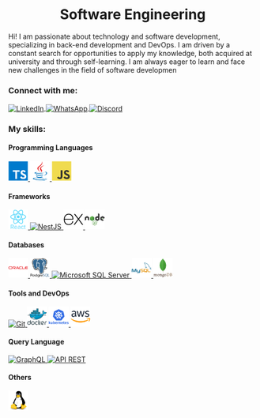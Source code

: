 <h1 align="center">Software Engineering </h1>
<p>
     Hi! I am passionate about technology and software development, specializing in back-end development and DevOps.
     I am driven by a constant search for opportunities to apply my knowledge, both acquired at university and 
     through self-learning. I am always eager to learn and face new challenges in the field of software developmen
    </p>
    <h3 align="left">Connect with me:</h3>
    <p align="left">
      <a href="https://www.linkedin.com/in/wilmer200520t/" target="blank">
        <img
          align="center"
          src="https://raw.githubusercontent.com/rahuldkjain/github-profile-readme-generator/master/src/images/icons/Social/linked-in-alt.svg"
          alt="LinkedIn"
          height="30"
          width="40" />
      </a>
     <a href="https://wa.link/067jo9" target="blank">
        <img
          align="center"
          src="https://raw.githubusercontent.com/rahuldkjain/github-profile-readme-generator/master/src/images/icons/Social/whatsapp.svg"
          alt="WhatsApp"
          height="30"
          width="40" />
      </a>
      <a href="https://discord.com/users/wilmer200520t" target="blank">
        <img
          align="center"
          src="https://raw.githubusercontent.com/rahuldkjain/github-profile-readme-generator/master/src/images/icons/Social/discord.svg"
          alt="Discord"
          height="30"
          width="40" />
      </a>
    </p>
    <h3 align="left">My skills:</h3>
    <p align="left">
      <!-- Programming Languages -->
       <h4 align="left">Programming Languages</h4>
      <a
        href="https://www.typescriptlang.org/"
        target="_blank"
        rel="noreferrer">
        <img
          src="https://raw.githubusercontent.com/devicons/devicon/master/icons/typescript/typescript-original.svg"
          alt="TypeScript"
          width="40"
          height="40" />
      </a>
      <a href="https://www.java.com" target="_blank" rel="noreferrer">
        <img
          src="https://raw.githubusercontent.com/devicons/devicon/master/icons/java/java-original.svg"
          alt="Java"
          width="40"
          height="40" />
      </a>
      <a
        href="https://developer.mozilla.org/en-US/docs/Web/JavaScript"
        target="_blank"
        rel="noreferrer">
        <img
          src="https://raw.githubusercontent.com/devicons/devicon/master/icons/javascript/javascript-original.svg"
          alt="JavaScript"
          width="40"
          height="40" />
      </a>
      <br />
      <h4 align="left">Frameworks</h4>
      <!-- Frontend Frameworks -->
      <a href="https://reactjs.org/" target="_blank" rel="noreferrer">
        <img
          src="https://raw.githubusercontent.com/devicons/devicon/master/icons/react/react-original-wordmark.svg"
          alt="React"
          width="40"
          height="40" />
      </a>
      <!-- Backend Frameworks -->
      <a href="https://nestjs.com/" target="_blank" rel="noreferrer">
        <img
          src="https://nestjs.com/img/logo-small.svg"
          alt="NestJS"
          width="40"
          height="40" />
      </a>
      <a href="https://expressjs.com/" target="_blank" rel="noreferrer">
        <img
          src="https://raw.githubusercontent.com/devicons/devicon/master/icons/express/express-original.svg"
          alt="Express.js"
          width="40"
          height="40" />
      </a>
      <a href="https://nodejs.org/" target="_blank" rel="noreferrer">
        <img
          src="https://raw.githubusercontent.com/devicons/devicon/master/icons/nodejs/nodejs-original-wordmark.svg"
          alt="Node.js"
          width="40"
          height="40" />
      </a>
      <br />
      <h4 align="left">Databases</h4>
      <!-- Databases -->
      <a href="https://www.oracle.com/" target="_blank" rel="noreferrer">
        <img
          src="https://raw.githubusercontent.com/devicons/devicon/master/icons/oracle/oracle-original.svg"
          alt="Oracle"
          width="40"
          height="40" />
      </a>
      <a href="https://www.postgresql.org/" target="_blank" rel="noreferrer">
        <img
          src="https://raw.githubusercontent.com/devicons/devicon/master/icons/postgresql/postgresql-original-wordmark.svg"
          alt="PostgreSQL"
          width="40"
          height="40" />
      </a>
      <a
        href="https://www.microsoft.com/en-us/sql-server"
        target="_blank"
        rel="noreferrer">
        <img
          src="https://www.svgrepo.com/show/303229/microsoft-sql-server-logo.svg"
          alt="Microsoft SQL Server"
          width="40"
          height="40" />
      </a>
      <a href="https://www.mysql.com/" target="_blank" rel="noreferrer">
        <img
          src="https://raw.githubusercontent.com/devicons/devicon/master/icons/mysql/mysql-original-wordmark.svg"
          alt="MySQL"
          width="40"
          height="40" />
      </a>
      <a href="https://www.mongodb.com/" target="_blank" rel="noreferrer">
        <img
          src="https://raw.githubusercontent.com/devicons/devicon/master/icons/mongodb/mongodb-original-wordmark.svg"
          alt="MongoDB"
          width="40"
          height="40" />
      </a>
      <br />
      <h4 align="left">Tools and DevOps</h4>
      <!-- Tools and Platforms -->
      <a href="https://git-scm.com/" target="_blank" rel="noreferrer">
        <img
          src="https://www.vectorlogo.zone/logos/git-scm/git-scm-icon.svg"
          alt="Git"
          width="40"
          height="40" />
      </a>
      <a href="https://www.docker.com/" target="_blank" rel="noreferrer">
        <img
          src="https://raw.githubusercontent.com/devicons/devicon/master/icons/docker/docker-original-wordmark.svg"
          alt="Docker"
          width="40"
          height="40" />
      </a>
      <a href="https://kubernetes.io/" target="_blank" rel="noreferrer">
        <img
          src="https://raw.githubusercontent.com/devicons/devicon/master/icons/kubernetes/kubernetes-plain-wordmark.svg"
          alt="Kubernetes"
          width="40"
          height="40" />
      </a>
      <a href="https://aws.amazon.com/" target="_blank" rel="noreferrer">
        <img
          src="https://raw.githubusercontent.com/devicons/devicon/master/icons/amazonwebservices/amazonwebservices-original-wordmark.svg"
          alt="AWS"
          width="40"
          height="40" />
      </a>
      <br />
      <h4 align="left">Query Language</h4>
      <!-- Query Language -->
      <a href="https://graphql.org/" target="_blank" rel="noreferrer">
        <img
          src="https://www.vectorlogo.zone/logos/graphql/graphql-icon.svg"
          alt="GraphQL"
          width="40"
          height="40" />
      </a>
      <a href="#" target="_blank" rel="noreferrer">
        <img
          src="https://img.icons8.com/color/48/api.png"
          alt="API REST"
          width="40"
          height="40" />
      </a>
      <br />
      <h4 align="left">Others</h4>
      <!-- Operating Systems -->
      <a href="https://www.linux.org/" target="_blank" rel="noreferrer">
        <img
          src="https://raw.githubusercontent.com/devicons/devicon/master/icons/linux/linux-original.svg"
          alt="Linux"
          width="40"
          height="40" />
      </a>
    </p>

